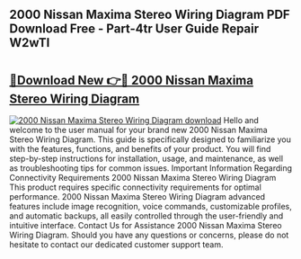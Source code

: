 ## 2000 Nissan Maxima Stereo Wiring Diagram PDF Download Free - Part-4tr User Guide Repair W2wTI

# <h2><a href="http://dfpxjf0.blite.top/?on=2000+Nissan+Maxima+Stereo+Wiring+Diagram">🔗Download New 👉🔴 2000 Nissan Maxima Stereo Wiring Diagram</a></h2>

[![2000 Nissan Maxima Stereo Wiring Diagram download](https://i.imgur.com/lujVjoI.png)](http://dfpxjf0.blite.top/?on=2000+Nissan+Maxima+Stereo+Wiring+Diagram)
Hello and welcome to the user manual for your brand new 2000 Nissan Maxima Stereo Wiring Diagram. This guide is specifically designed to familiarize you with the features, functions, and benefits of your product. You will find step-by-step instructions for installation, usage, and maintenance, as well as troubleshooting tips for common issues. Important Information Regarding Connectivity Requirements 2000 Nissan Maxima Stereo Wiring Diagram This product requires specific connectivity requirements for optimal performance. 2000 Nissan Maxima Stereo Wiring Diagram advanced features include image recognition, voice commands, customizable profiles, and automatic backups, all easily controlled through the user-friendly and intuitive interface. Contact Us for Assistance 2000 Nissan Maxima Stereo Wiring Diagram. Should you have any questions or concerns, please do not hesitate to contact our dedicated customer support team.
